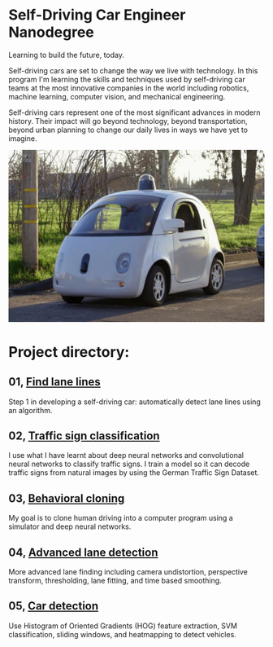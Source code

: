 # Self-Driving Car Engineer Nanodegree

Learning to build the future, today.

Self-driving cars are set to change the way we live with technology. In this program I'm learning the skills and techniques used by self-driving car teams at the most innovative companies in the world including robotics, machine learning, computer vision, and mechanical engineering. 

Self-driving cars represent one of the most significant advances in modern history. Their impact will go beyond technology, beyond transportation, beyond urban planning to change our daily lives in ways we have yet to imagine.

[//]: # (Image References)
[car]: ./car.jpg

![car]

# Project directory:

## 01, [Find lane lines](https://github.com/swirlingsand/self-driving-car-nanodegree-nd013/tree/master/CarND-LaneLines-P1-1)
Step 1 in developing a self-driving car: automatically detect lane lines using an algorithm.

## 02, [Traffic sign classification](https://github.com/swirlingsand/self-driving-car-nanodegree-nd013/tree/master/CarND-Traffic-Sign-Classifier-Project-master)
I use what I have learnt about deep neural networks and convolutional neural networks to classify traffic signs. I train a model so it can decode traffic signs from natural images by using the German Traffic Sign Dataset. 

## 03, [Behavioral cloning](https://github.com/swirlingsand/self-driving-car-nanodegree-nd013/tree/master/p3-behavioral-cloning-project)
My goal is to clone human driving into a computer program using a simulator and deep neural networks.

## 04, [Advanced lane detection](https://github.com/swirlingsand/self-driving-car-nanodegree-nd013/tree/master/p4-CarND-Advanced-Lane-Lines)
More advanced lane finding including camera undistortion, perspective transform, thresholding, lane fitting, and time based smoothing.  

## 05, [Car detection](https://github.com/swirlingsand/self-driving-car-nanodegree-nd013/tree/master/p5-car-detection/project)

Use Histogram of Oriented Gradients (HOG) feature extraction, SVM classification, sliding windows, and heatmapping to detect vehicles.